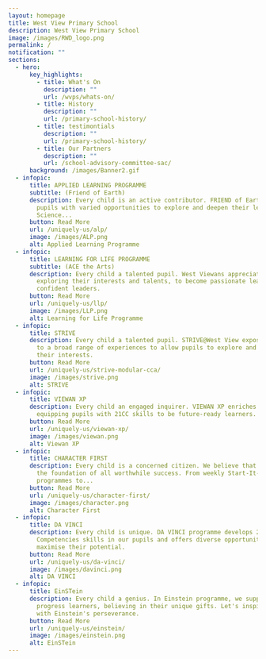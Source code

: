 ```yaml
---
layout: homepage
title: West View Primary School
description: West View Primary School
image: /images/RWD_logo.png
permalink: /
notification: ""
sections:
  - hero:
      key_highlights:
        - title: What's On
          description: ""
          url: /wvps/whats-on/
        - title: History
          description: ""
          url: /primary-school-history/
        - title: testimontials
          description: ""
          url: /primary-school-history/
        - title: Our Partners
          description: ""
          url: /school-advisory-committee-sac/
      background: /images/Banner2.gif
  - infopic:
      title: APPLIED LEARNING PROGRAMME
      subtitle: (Friend of Earth)
      description: Every child is an active contributor. FRIEND of Earth, provides our
        pupils with varied opportunities to explore and deepen their learning in
        Science...
      button: Read More
      url: /uniquely-us/alp/
      image: /images/ALP.png
      alt: Applied Learning Programme
  - infopic:
      title: LEARNING FOR LIFE PROGRAMME
      subtitle: (ACE the Arts)
      description: Every child a talented pupil. West Viewans appreciate and create,
        exploring their interests and talents, to become passionate learners and
        confident leaders.
      button: Read More
      url: /uniquely-us/llp/
      image: /images/LLP.png
      alt: Learning for Life Programme
  - infopic:
      title: STRIVE
      description: Every child a talented pupil. STRIVE@West View exposes our pupils
        to a broad range of experiences to allow pupils to explore and pursue
        their interests.
      button: Read More
      url: /uniquely-us/strive-modular-cca/
      image: /images/strive.png
      alt: STRIVE
  - infopic:
      title: VIEWAN XP
      description: Every child an engaged inquirer. VIEWAN XP enriches our curriculum,
        equipping pupils with 21CC skills to be future-ready learners.
      button: Read More
      url: /uniquely-us/viewan-xp/
      image: /images/viewan.png
      alt: Viewan XP
  - infopic:
      title: CHARACTER FIRST
      description: Every child is a concerned citizen. We believe that character is
        the foundation of all worthwhile success. From weekly Start-It-Right
        programmes to...
      button: Read More
      url: /uniquely-us/character-first/
      image: /images/character.png
      alt: Character First
  - infopic:
      title: DA VINCI
      description: Every child is unique. DA VINCI programme develops 21st Century
        Competencies skills in our pupils and offers diverse opportunities to
        maximise their potential.
      button: Read More
      url: /uniquely-us/da-vinci/
      image: /images/davinci.png
      alt: DA VINCI
  - infopic:
      title: EinSTein
      description: Every child a genius. In Einstein programme, we support low
        progress learners, believing in their unique gifts. Let's inspire them
        with Einstein's perseverance.
      button: Read More
      url: /uniquely-us/einstein/
      image: /images/einstein.png
      alt: EinSTein
---
```

